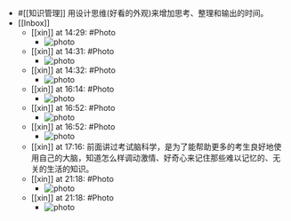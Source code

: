 - #[[知识管理]] 用设计思维(好看的外观)来增加思考、整理和输出的时间。
- [[Inbox]]
    - [[xin]] at 14:29: #Photo
        - ![photo](https://firebasestorage.googleapis.com/v0/b/firescript-577a2.appspot.com/o/imgs%2Fapp%2Fxinyiheng%2FnaJqbnkVv?alt=media&token=cb58ed8b-36a5-453d-b224-d1e34b17cd44)
    - [[xin]] at 14:31: #Photo
        - ![photo](https://firebasestorage.googleapis.com/v0/b/firescript-577a2.appspot.com/o/imgs%2Fapp%2Fxinyiheng%2FnnALFXvk9?alt=media&token=a1c2a3f0-18ba-4198-9892-1fcfd4eeee45)
    - [[xin]] at 14:32: #Photo
        - ![photo](https://firebasestorage.googleapis.com/v0/b/firescript-577a2.appspot.com/o/imgs%2Fapp%2Fxinyiheng%2FVif8A_k80?alt=media&token=18157196-c8f7-46dd-ad3a-71f8588153aa)
    - [[xin]] at 16:14: #Photo
        - ![photo](https://firebasestorage.googleapis.com/v0/b/firescript-577a2.appspot.com/o/imgs%2Fapp%2Fxinyiheng%2FCFQG1NM8O?alt=media&token=0d3721b8-aee6-4bfa-b93f-668fc6263e7a)
    - [[xin]] at 16:52: #Photo
        - ![photo](https://firebasestorage.googleapis.com/v0/b/firescript-577a2.appspot.com/o/imgs%2Fapp%2Fxinyiheng%2FazfigzHs_?alt=media&token=deeac3a3-7fdf-446f-aed8-17b7dd62e0a0)
    - [[xin]] at 16:52: #Photo
        - ![photo](https://firebasestorage.googleapis.com/v0/b/firescript-577a2.appspot.com/o/imgs%2Fapp%2Fxinyiheng%2F6YD24qO7Y?alt=media&token=7fe35249-b7c7-4887-a4f7-d9f8cbd729b8)
    - [[xin]] at 17:16: 前面讲过考试脑科学，是为了能帮助更多的考生良好地使用自己的大脑，知道怎么样调动激情、好奇心来记住那些难以记忆的、无关的生活的知识。
    - [[xin]] at 21:18: #Photo
        - ![photo](https://firebasestorage.googleapis.com/v0/b/firescript-577a2.appspot.com/o/imgs%2Fapp%2Fxinyiheng%2F-VOKHx1sm?alt=media&token=d5255926-90d9-48dc-a915-14c666d82642)
    - [[xin]] at 21:18: #Photo
        - ![photo](https://firebasestorage.googleapis.com/v0/b/firescript-577a2.appspot.com/o/imgs%2Fapp%2Fxinyiheng%2FfpPzAbiSi?alt=media&token=6acfac4f-aaf5-42d9-bb07-fdc8c439f941)
